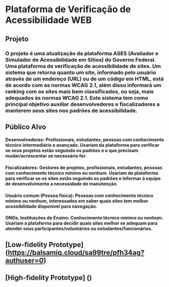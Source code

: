# Plataforma de Verificação de Acessibilidade WEB

## Projeto
### O projeto é uma atualização da plataforma ASES (Avaliador e Simulador de Acessibilidade em Sítios) do Governo Federal. Uma plataforma de verificação de acessibilidade de sites. Um sistema que retorna quanto um site, informado pelo usuário através de um endereço (URL) ou de um código em HTML, está de acordo com as normas WCAG 2.1, além disso informará um ranking com os sites mais bem classificados, ou seja, mais adequados às normas WCAG 2.1. Este sistema tem como principal objetivo auxiliar desenvolvedores e fiscalizadores a manterem seus sites nos padrões de acessibilidade.

## Público Alvo 
#### Desenvolvedores: Profissionais, estudantes, pessoas com conhecimento técnico intermediário e avançado. Usariam da plataforma para verificar se seus projetos estão seguindo os padrões e o que precisam mudar/acrescentar se necessário for.
#### Fiscalizadores: Gestores de projetos, profissionais, estudantes, pessoas com conhecimento técnico mínimo ou nenhum. Usariam da plataforma para verificar se os sites estão seguindo os padrões e informar à equipe de desenvolvimento a necessidade de manutenção.
#### Usuário comum (Pessoa física): Pessoas com conhecimento técnico mínimo ou nenhum, interessados em saber quais sites tem melhor acessibilidade disponível para navegação.
#### ONGs, Instituições de Ensino: Conhecimento técnico mínimo ou nenhum. Usariam a plataforma para decidir quais sites melhor se adequam para atender seus participantes/voluntários ou estudantes/funcionários.


## [Low-fidelity Prototype] (https://balsamiq.cloud/sa99tre/pfh34ag?authuser=0)
## [High-fidelity Prototype] ()
